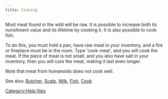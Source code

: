 ```yaml
---
title: Cooking
---
```


Most meat found in the wild will be raw. It is possible to increase both
its nurishment value and its lifetime by cooking it. It is also possible
to cook fish.

To do this, you must hold a pan, have raw meat in your inventory, and a
fire or fireplace must be in the room. Type 'cook meat', and you will
cook the meat. If the piece of meat is not small, and you also have salt
in your inventory, then you will cure the meat, making it last even
longer.

Note that meat from humanoids does not cook well.

See also: [Butcher](Butcher "wikilink"), [Scalp](Scalp "wikilink"),
[Milk](Milk "wikilink"), [Fish](Fish "wikilink"),
[Cook](Cook "wikilink")

[Category:Help files](Category:Help_files "wikilink")